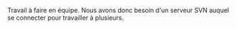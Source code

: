 Travail à faire en équipe. Nous avons donc besoin d'un serveur SVN auquel se connecter pour travailler à plusieurs.